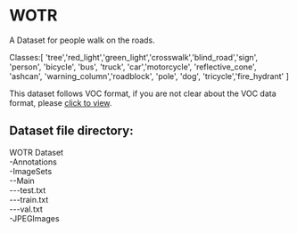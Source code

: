 # WOTR
A Dataset for people walk on the roads.

Classes:[ 'tree','red_light','green_light','crosswalk','blind_road','sign', 'person', 'bicycle', 'bus', 'truck', 'car','motorcycle', 'reflective_cone', 'ashcan', 'warning_column','roadblock', 'pole', 'dog', 'tricycle','fire_hydrant' ]

This dataset follows VOC format, if you are not clear about the VOC data format, please [click to view](http://host.robots.ox.ac.uk/pascal/VOC/).

Dataset file directory:
-
WOTR Dataset<br>
    -Annotations<br>
    -ImageSets<br>
      --Main<br>
        ---test.txt<br>
        ---train.txt<br>
        ---val.txt<br>
    -JPEGImages<br>
